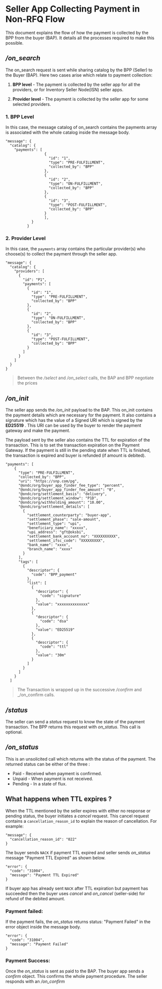 # Seller App Collecting Payment in Non-RFQ Flow
This document explains the flow of how the payment is collected by the BPP from the buyer (BAP). It details all the processes required to make this possible.

## _/on_search_

The on_search request is sent while sharing catalog by the BPP (Seller) to the Buyer (BAP). Here two cases arise which relate to payment collection:

1. **BPP level** - The payment is collected by the seller app for all the providers, or for Inventory Seller Node(ISN) seller apps.

2. **Provider level** - The payment is collected by the seller app for some selected providers.

### 1. BPP Level

In this case, the message catalog of on_search contains the payments array is associated with the whole catalog inside the message body.

```
"message": {
  "catalog": {
    "payments": [
                  {
                    "id": "1",
                    "type": "PRE-FULFILLMENT",
                    "collected_by": "BPP"
                  },
                  {
                    "id": "2",
                    "type": "ON-FULFILLMENT",
                    "collected_by": "BPP"
                  },
                  {
                    "id": "3",
                    "type": "POST-FULFILLMENT",
                    "collected_by": "BPP"
                  }
                  ],
            }
          }
```

### 2. Provider Level

In this case, the `payments` array contains the particular provider(s) who choose(s) to collect the payment through the seller app.

```
"message": {
  "catalog": {
    "providers": [
      {
        "id": "P1",
        "payments": [
          {
            "id": "1",
            "type": "PRE-FULFILLMENT",
            "collected_by": "BPP"
          },
          {
            "id": "2",
            "type": "ON-FULFILLMENT",
            "collected_by": "BPP"
          },
          {
            "id": "3",
            "type": "POST-FULFILLMENT",
            "collected_by": "BPP"
          }
        ]
      }
    ]
  }
}
```
> Between the _/select_ and _/on\_select_ calls, the BAP and BPP negotiate the prices

## _/on_init_
The seller app sends the _/on_init_ payload to the BAP. This on_init contains the payment details which are necessary for the payment. It also contains a signature which has the value of a Signed URI which is signed by the **ED25519** . This URI can be used by the buyer to render the payment gateway and make the payment.

The payload sent by the seller also contains the TTL for expiration of the transaction. This is to set the transaction expiration on the Payment Gateway. If the payment is still in the pending state when TTL is finished, the transaction is expired and buyer is refunded (if amount is debited). 

```
"payments": [
    {
      "type": "PRE-FULFILLMENT",
      "collected_by": "BPP",
      "uri": "https://snp.com/pg",
      "@ondc/org/buyer_app_finder_fee_type": "percent",
      "@ondc/org/buyer_app_finder_fee_amount": "0",
      "@ondc/org/settlement_basis": "delivery",
      "@ondc/org/settlement_window": "P1D",
      "@ondc/org/withholding_amount": "10.00",
      "@ondc/org/settlement_details": [
        {
          "settlement_counterparty": "buyer-app",
          "settlement_phase": "sale-amount",
          "settlement_type": "upi",
          "beneficiary_name": "xxxxx",
          "upi_address": "gft@oksbi",
          "settlement_bank_account_no": "XXXXXXXXXX",
          "settlement_ifsc_code": "XXXXXXXXX",
          "bank_name": "xxxx",
          "branch_name": "xxxx"
        }
      ],
      "tags": [
        {
          "descriptor": {
            "code": "BPP_payment"
          },
          "list": [
            {
              "descriptor": {
                "code": "signature"
              },
              "value": "xxxxxxxxxxxxxx"
            },
            {
              "descriptor": {
                "code": "dsa"
              },
              "value": "ED25519"
            },
            {
              "descriptor": {
                "code": "ttl"
              },
              "value": "30m"
            }
          ]
        }
      ]
    }
  ]
```

> The Transaction is wrapped up in the successive _/confirm_ and _/on\_confirm calls.

## _/status_
The seller can send a _status_ request to know the state of the payment transaction. The BPP returns this request with _on\_status_. This call is optional.

## _/on_status_
This is an unsolicited call which returns with the status of the payment. The returned status can be either of the three :

- Paid - Received when payment is confirmed.
- Unpaid - When payment is not received.
- Pending - In a state of flux.

## What happens when TTL expires ?

When the TTL mentioned by the seller expires with either no response or pending status, the buyer initiates a _cancel_ request. This cancel request contains a `cancellation_reason_id` to explain the reason of cancellation. For example:
```
"message": {
  "cancellation_reason_id": "022"
}
```

The buyer sends `NACK` if payment TTL expired and seller sends _on\_status_ message "Payment TTL Expired" as shown below.
```
"error": {
  "code": "31004",
  "message": "Payment TTL Expired"
}
```

If buyer app has already sent `NACK` after TTL expiration but payment has succeeded then the buyer uses _cancel_ and _on\_cancel_ (seller-side) for refund of the debited amount.

### Payment failed:
If the payment fails, the _on\_status_ returns status: "Payment Failed" in the error object inside the message body.
```
"error": {
  "code": "31004",
  "message": "Payment Failed"
}
```
### Payment Success:
Once the _on\_status_ is sent as paid to the BAP. The buyer app sends a _confirm_ object. This confirms the whole payment procedure. The seller responds with an _/on\_confirm_

